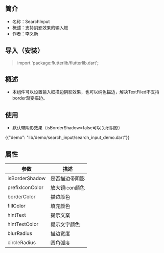 ## 简介
* 名称：SearchInput
* 概述：支持阴影效果的输入框
* 作者：李义新

## 导入（安装）
> import 'package:flutterlib/flutterlib.dart';

## 概述
* 本组件可以设置输入框描边阴影效果，也可以纯色描边，解决TextFiled不支持border渐变描边。


## 使用

 * 默认带阴影效果（isBorderShadow=false可以关闭阴影）

{{"demo": "lib/demo/search_input/search_input_demo.dart"}}


## 属性

| 参数 | 描述 |
| --- | --- |
| isBorderShadow | 是否描边带阴影 |
| prefixIconColor | 放大镜icon颜色 |
| borderColor | 描边颜色 |
| fillColor | 填充颜色 |
| hintText | 提示文案 |
| hintTextColor | 提示文字颜色 |
| blurRadius | 描边宽度 |
| circleRadius | 圆角弧度 |
